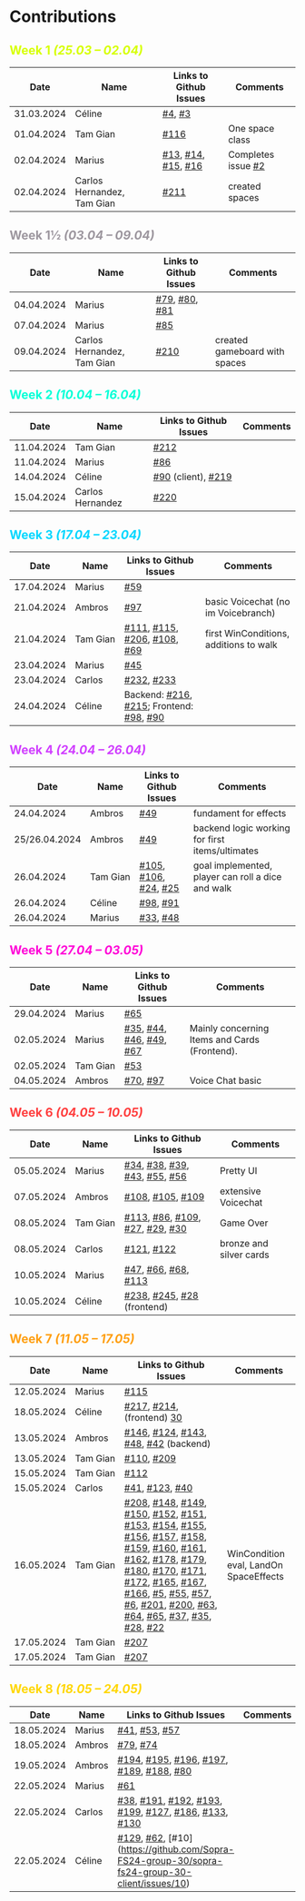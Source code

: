 # Contributions

## <font style="color: #d7ff00">Week 1 *(25.03 – 02.04)*</font>

| Date | Name | Links to Github Issues | Comments |
|---|---|---|---|
| 31.03.2024 | Céline | [#4](https://github.com/Sopra-FS24-group-30/sopra-fs24-group-30-client/issues/4), [#3](https://github.com/Sopra-FS24-group-30/sopra-fs24-group-30-client/issues/3) | |
| 01.04.2024 | Tam Gian | [#116](https://github.com/Sopra-FS24-group-30/sopra-fs24-group-30-server/issues/116) | One space class |
| 02.04.2024 | Marius | [#13](https://github.com/Sopra-FS24-group-30/sopra-fs24-group-30-client/issues/13), [#14](https://github.com/Sopra-FS24-group-30/sopra-fs24-group-30-client/issues/14), [#15](https://github.com/Sopra-FS24-group-30/sopra-fs24-group-30-client/issues/15), [#16](https://github.com/Sopra-FS24-group-30/sopra-fs24-group-30-client/issues/16) | Completes issue [#2](https://github.com/Sopra-FS24-group-30/sopra-fs24-group-30-client/issues/2) |
| 02.04.2024 | Carlos Hernandez, Tam Gian | [#211](https://github.com/Sopra-FS24-group-30/sopra-fs24-group-30-server/issues/211) | created spaces |

## <font style="color: #9d979f">Week 1½ *(03.04 – 09.04)*</font>

| Date | Name | Links to Github Issues | Comments |
|---|---|---|---|
| 04.04.2024 | Marius | [#79](https://github.com/Sopra-FS24-group-30/sopra-fs24-group-30-client/issues/79), [#80](https://github.com/Sopra-FS24-group-30/sopra-fs24-group-30-client/issues/80), [#81](https://github.com/Sopra-FS24-group-30/sopra-fs24-group-30-client/issues/81) | |
| 07.04.2024 | Marius | [#85](https://github.com/Sopra-FS24-group-30/sopra-fs24-group-30-client/issues/85) | |
| 09.04.2024 | Carlos Hernandez, Tam Gian | [#210](https://github.com/Sopra-FS24-group-30/sopra-fs24-group-30-server/issues/210) | created gameboard with spaces |

## <font style="color: #00ffd7">Week 2 *(10.04 – 16.04)*</font>

| Date | Name | Links to Github Issues | Comments |
|---|---|---|---|
| 11.04.2024 | Tam Gian | [#212](https://github.com/Sopra-FS24-group-30/sopra-fs24-group-30-server/issues/212) 
| 11.04.2024 | Marius | [#86](https://github.com/Sopra-FS24-group-30/sopra-fs24-group-30-client/issues/86) | |
| 14.04.2024 | Céline | [#90](https://github.com/Sopra-FS24-group-30/sopra-fs24-group-30-client/issues/90) (client), [#219](https://github.com/Sopra-FS24-group-30/sopra-fs24-group-30-server/pull/219) | |
| 15.04.2024 | Carlos Hernandez | [#220](https://github.com/Sopra-FS24-group-30/sopra-fs24-group-30-server/issues/220) | |

## <font style="color: #00d7ff">Week 3 *(17.04 – 23.04)*</font>

| Date | Name | Links to Github Issues | Comments |
|---|---|---|---|
| 17.04.2024 | Marius | [#59](https://github.com/Sopra-FS24-group-30/sopra-fs24-group-30-client/issues/59) | | 
| 21.04.2024 | Ambros | [#97](https://github.com/Sopra-FS24-group-30/sopra-fs24-group-30-client/issues/97) | basic Voicechat (no im Voicebranch) |
| 21.04.2024 | Tam Gian | [#111](https://github.com/Sopra-FS24-group-30/sopra-fs24-group-30-server/issues/111), [#115](https://github.com/Sopra-FS24-group-30/sopra-fs24-group-30-server/issues/115), [#206](https://github.com/Sopra-FS24-group-30/sopra-fs24-group-30-server/issues/206), [#108](https://github.com/Sopra-FS24-group-30/sopra-fs24-group-30-server/issues/108), [#69](https://github.com/Sopra-FS24-group-30/sopra-fs24-group-30-server/issues/69) | first WinConditions, additions to walk |
| 23.04.2024 | Marius | [#45](https://github.com/Sopra-FS24-group-30/sopra-fs24-group-30-client/issues/45) | |
| 23.04.2024 | Carlos | [#232](https://github.com/Sopra-FS24-group-30/sopra-fs24-group-30-server/issues/232), [#233](https://github.com/Sopra-FS24-group-30/sopra-fs24-group-30-server/issues/233) 
| 24.04.2024 | Céline | Backend: [#216](https://github.com/Sopra-FS24-group-30/sopra-fs24-group-30-server/issues/216), [#215](https://github.com/Sopra-FS24-group-30/sopra-fs24-group-30-server/issues/215); Frontend: [#98](https://github.com/Sopra-FS24-group-30/sopra-fs24-group-30-client/issues/98), [#90](https://github.com/Sopra-FS24-group-30/sopra-fs24-group-30-client/issues/90) | |

## <font style="color: #d03fff">Week 4 *(24.04 – 26.04)*</font>

| Date | Name | Links to Github Issues | Comments |
|---|---|---|---|
| 24.04.2024 | Ambros | [#49](https://github.com/Sopra-FS24-group-30/sopra-fs24-group-30-server/issues/49) | fundament for effects |
| 25/26.04.2024 | Ambros | [#49](https://github.com/Sopra-FS24-group-30/sopra-fs24-group-30-server/issues/49) | backend logic working for first items/ultimates |
| 26.04.2024 | Tam Gian | [#105](https://github.com/Sopra-FS24-group-30/sopra-fs24-group-30-server/issues/105), [#106](https://github.com/Sopra-FS24-group-30/sopra-fs24-group-30-server/issues/106), [#24](https://github.com/Sopra-FS24-group-30/sopra-fs24-group-30-server/issues/24), [#25](https://github.com/Sopra-FS24-group-30/sopra-fs24-group-30-server/issues/25) | goal implemented, player can roll a dice and walk |
| 26.04.2024 | Céline | [#98](https://github.com/Sopra-FS24-group-30/sopra-fs24-group-30-client/issues/98), [#91](https://github.com/Sopra-FS24-group-30/sopra-fs24-group-30-client/issues/91) | |
| 26.04.2024 | Marius | [#33](https://github.com/Sopra-FS24-group-30/sopra-fs24-group-30-client/issues/33), [#48](https://github.com/Sopra-FS24-group-30/sopra-fs24-group-30-client/issues/48) | |

## <font style="color: #ff00d7">Week 5 *(27.04 – 03.05)*</font>

| Date | Name | Links to Github Issues | Comments |
|---|---|---|---|
| 29.04.2024 | Marius | [#65](https://github.com/Sopra-FS24-group-30/sopra-fs24-group-30-client/issues/65) | |
| 02.05.2024 | Marius | [#35](https://github.com/Sopra-FS24-group-30/sopra-fs24-group-30-client/issues/35), [#44](https://github.com/Sopra-FS24-group-30/sopra-fs24-group-30-client/issues/44), [#46](https://github.com/Sopra-FS24-group-30/sopra-fs24-group-30-client/issues/46), [#49](https://github.com/Sopra-FS24-group-30/sopra-fs24-group-30-client/issues/49), [#67](https://github.com/Sopra-FS24-group-30/sopra-fs24-group-30-client/issues/67) | Mainly concerning Items and Cards (Frontend). |
| 02.05.2024 | Tam Gian | [#53](https://github.com/Sopra-FS24-group-30/sopra-fs24-group-30-server/issues/53) | |
| 04.05.2024 | Ambros | [#70](https://github.com/Sopra-FS24-group-30/sopra-fs24-group-30-server/issues/70), [#97](https://github.com/Sopra-FS24-group-30/sopra-fs24-group-30-client/issues/97) | Voice Chat basic |

## <font style="color: #ff3f3f">Week 6 *(04.05 – 10.05)*</font>

| Date | Name | Links to Github Issues | Comments |
|---|---|---|---|
| 05.05.2024 | Marius | [#34](https://github.com/Sopra-FS24-group-30/sopra-fs24-group-30-client/issues/34), [#38](https://github.com/Sopra-FS24-group-30/sopra-fs24-group-30-client/issues/38), [#39](https://github.com/Sopra-FS24-group-30/sopra-fs24-group-30-client/issues/39), [#43](https://github.com/Sopra-FS24-group-30/sopra-fs24-group-30-client/issues/43), [#55](https://github.com/Sopra-FS24-group-30/sopra-fs24-group-30-client/issues/55), [#56](https://github.com/Sopra-FS24-group-30/sopra-fs24-group-30-client/issues/56) | Pretty UI |
| 07.05.2024 | Ambros | [#108](https://github.com/Sopra-FS24-group-30/sopra-fs24-group-30-client/issues/108), [#105](https://github.com/Sopra-FS24-group-30/sopra-fs24-group-30-client/issues/105), [#109](https://github.com/Sopra-FS24-group-30/sopra-fs24-group-30-client/issues/109) | extensive Voicechat |
| 08.05.2024 | Tam Gian | [#113](https://github.com/Sopra-FS24-group-30/sopra-fs24-group-30-server/issues/113), [#86](https://github.com/Sopra-FS24-group-30/sopra-fs24-group-30-server/issues/86), [#109](https://github.com/Sopra-FS24-group-30/sopra-fs24-group-30-server/issues/109), [#27](https://github.com/Sopra-FS24-group-30/sopra-fs24-group-30-server/issues/27), [#29](https://github.com/Sopra-FS24-group-30/sopra-fs24-group-30-server/issues/29), [#30](https://github.com/Sopra-FS24-group-30/sopra-fs24-group-30-server/issues/30) | Game Over |
| 08.05.2024 | Carlos | [#121](https://github.com/Sopra-FS24-group-30/sopra-fs24-group-30-client/issues/121), [#122](https://github.com/Sopra-FS24-group-30/sopra-fs24-group-30-client/issues/122) | bronze and silver cards |
| 10.05.2024 | Marius | [#47](https://github.com/Sopra-FS24-group-30/sopra-fs24-group-30-client/issues/47), [#66](https://github.com/Sopra-FS24-group-30/sopra-fs24-group-30-client/issues/66), [#68](https://github.com/Sopra-FS24-group-30/sopra-fs24-group-30-client/issues/68), [#113](https://github.com/Sopra-FS24-group-30/sopra-fs24-group-30-client/issues/113) | |
| 10.05.2024 | Céline | [#238](https://github.com/Sopra-FS24-group-30/sopra-fs24-group-30-server/issues/238), [#245](https://github.com/Sopra-FS24-group-30/sopra-fs24-group-30-server/issues/245), [#28](https://github.com/Sopra-FS24-group-30/sopra-fs24-group-30-client/issues/28) (frontend) | |


## <font style="color: #ff9f10">Week 7 *(11.05 – 17.05)*</font>

| Date       | Name | Links to Github Issues | Comments |
|------------|---|---|---|
| 12.05.2024 | Marius | [#115](https://github.com/Sopra-FS24-group-30/sopra-fs24-group-30-client/issues/115) | |
| 18.05.2024 | Céline | [#217](https://github.com/Sopra-FS24-group-30/sopra-fs24-group-30-server/issues/217), [#214](https://github.com/Sopra-FS24-group-30/sopra-fs24-group-30-server/issues/214), (frontend) [30](https://github.com/Sopra-FS24-group-30/sopra-fs24-group-30-client/issues/30) | |
| 13.05.2024 | Ambros | [#146](https://github.com/Sopra-FS24-group-30/sopra-fs24-group-30-server/issues/146), [#124](https://github.com/Sopra-FS24-group-30/sopra-fs24-group-30-server/issues/124), [#143](https://github.com/Sopra-FS24-group-30/sopra-fs24-group-30-server/issues/143), [#48](https://github.com/Sopra-FS24-group-30/sopra-fs24-group-30-server/issues/48), [#42](https://github.com/Sopra-FS24-group-30/sopra-fs24-group-30-server/issues/42) (backend) | |
| 13.05.2024 | Tam Gian | [#110](https://github.com/Sopra-FS24-group-30/sopra-fs24-group-30-server/issues/110), [#209](https://github.com/Sopra-FS24-group-30/sopra-fs24-group-30-server/issues/209) | |
| 15.05.2024 | Tam Gian | [#112](https://github.com/Sopra-FS24-group-30/sopra-fs24-group-30-server/issues/112) | |
| 15.05.2024 | Carlos | [#41](https://github.com/Sopra-FS24-group-30/sopra-fs24-group-30-server/issues/146), [#123](https://github.com/Sopra-FS24-group-30/sopra-fs24-group-30-server/issues/123), [#40](https://github.com/Sopra-FS24-group-30/sopra-fs24-group-30-server/issues/40) | |
| 16.05.2024 | Tam Gian | [#208](https://github.com/Sopra-FS24-group-30/sopra-fs24-group-30-server/issues/208), [#148](https://github.com/Sopra-FS24-group-30/sopra-fs24-group-30-server/issues/148), [#149](https://github.com/Sopra-FS24-group-30/sopra-fs24-group-30-server/issues/149), [#150](https://github.com/Sopra-FS24-group-30/sopra-fs24-group-30-server/issues/150), [#152](https://github.com/Sopra-FS24-group-30/sopra-fs24-group-30-server/issues/152), [#151](https://github.com/Sopra-FS24-group-30/sopra-fs24-group-30-server/issues/151), [#153](https://github.com/Sopra-FS24-group-30/sopra-fs24-group-30-server/issues/153), [#154](https://github.com/Sopra-FS24-group-30/sopra-fs24-group-30-server/issues/154), [#155](https://github.com/Sopra-FS24-group-30/sopra-fs24-group-30-server/issues/155), [#156](https://github.com/Sopra-FS24-group-30/sopra-fs24-group-30-server/issues/156), [#157](https://github.com/Sopra-FS24-group-30/sopra-fs24-group-30-server/issues/157), [#158](https://github.com/Sopra-FS24-group-30/sopra-fs24-group-30-server/issues/158), [#159](https://github.com/Sopra-FS24-group-30/sopra-fs24-group-30-server/issues/159), [#160](https://github.com/Sopra-FS24-group-30/sopra-fs24-group-30-server/issues/160), [#161](https://github.com/Sopra-FS24-group-30/sopra-fs24-group-30-server/issues/161), [#162](https://github.com/Sopra-FS24-group-30/sopra-fs24-group-30-server/issues/162), [#178](https://github.com/Sopra-FS24-group-30/sopra-fs24-group-30-server/issues/178), [#179](https://github.com/Sopra-FS24-group-30/sopra-fs24-group-30-server/issues/179), [#180](https://github.com/Sopra-FS24-group-30/sopra-fs24-group-30-server/issues/180), [#170](https://github.com/Sopra-FS24-group-30/sopra-fs24-group-30-server/issues/170), [#171](https://github.com/Sopra-FS24-group-30/sopra-fs24-group-30-server/issues/171), [#172](https://github.com/Sopra-FS24-group-30/sopra-fs24-group-30-server/issues/172), [#165](https://github.com/Sopra-FS24-group-30/sopra-fs24-group-30-server/issues/165), [#167](https://github.com/Sopra-FS24-group-30/sopra-fs24-group-30-server/issues/167), [#166](https://github.com/Sopra-FS24-group-30/sopra-fs24-group-30-server/issues/166), [#5](https://github.com/Sopra-FS24-group-30/sopra-fs24-group-30-server/issues/5), [#55](https://github.com/Sopra-FS24-group-30/sopra-fs24-group-30-server/issues/55), [#57](https://github.com/Sopra-FS24-group-30/sopra-fs24-group-30-server/issues/57), [#6](https://github.com/Sopra-FS24-group-30/sopra-fs24-group-30-server/issues/6), [#201](https://github.com/Sopra-FS24-group-30/sopra-fs24-group-30-server/issues/201), [#200](https://github.com/Sopra-FS24-group-30/sopra-fs24-group-30-server/issues/200), [#63](https://github.com/Sopra-FS24-group-30/sopra-fs24-group-30-server/issues/63), [#64](https://github.com/Sopra-FS24-group-30/sopra-fs24-group-30-server/issues/64), [#65](https://github.com/Sopra-FS24-group-30/sopra-fs24-group-30-server/issues/65), [#37](https://github.com/Sopra-FS24-group-30/sopra-fs24-group-30-server/issues/37), [#35](https://github.com/Sopra-FS24-group-30/sopra-fs24-group-30-server/issues/35), [#28](https://github.com/Sopra-FS24-group-30/sopra-fs24-group-30-server/issues/28), [#22](https://github.com/Sopra-FS24-group-30/sopra-fs24-group-30-server/issues/22) | WinCondition eval, LandOn SpaceEffects |
| 17.05.2024 | Tam Gian | [#207](https://github.com/Sopra-FS24-group-30/sopra-fs24-group-30-server/issues/207) | |
| 17.05.2024 | Tam Gian | [#207](https://github.com/Sopra-FS24-group-30/sopra-fs24-group-30-server/issues/207) | |

## <font style="color: #ffd700">Week 8 *(18.05 – 24.05)*</font>

| Date | Name | Links to Github Issues | Comments |
|---|---|---|---|
| 18.05.2024 | Marius | [#41](https://github.com/Sopra-FS24-group-30/sopra-fs24-group-30-client/issues/41), [#53](https://github.com/Sopra-FS24-group-30/sopra-fs24-group-30-client/issues/53), [#57](https://github.com/Sopra-FS24-group-30/sopra-fs24-group-30-client/issues/57) | |
| 18.05.2024 | Ambros | [#79](https://github.com/Sopra-FS24-group-30/sopra-fs24-group-30-server/issues/79), [#74](https://github.com/Sopra-FS24-group-30/sopra-fs24-group-30-server/issues/74) | |
| 19.05.2024 | Ambros | [#194](https://github.com/Sopra-FS24-group-30/sopra-fs24-group-30-server/issues/194), [#195](https://github.com/Sopra-FS24-group-30/sopra-fs24-group-30-server/issues/195), [#196](https://github.com/Sopra-FS24-group-30/sopra-fs24-group-30-server/issues/196), [#197](https://github.com/Sopra-FS24-group-30/sopra-fs24-group-30-server/issues/197), [#189](https://github.com/Sopra-FS24-group-30/sopra-fs24-group-30-server/issues/189), [#188](https://github.com/Sopra-FS24-group-30/sopra-fs24-group-30-server/issues/188), [#80](https://github.com/Sopra-FS24-group-30/sopra-fs24-group-30-server/issues/80) | |
| 22.05.2024 | Marius | [#61](https://github.com/Sopra-FS24-group-30/sopra-fs24-group-30-client/issues/61) | |
| 22.05.2024 | Carlos | [#38](https://github.com/Sopra-FS24-group-30/sopra-fs24-group-30-client/issues/61), [#191](https://github.com/Sopra-FS24-group-30/sopra-fs24-group-30-client/issues/191), [#192](https://github.com/Sopra-FS24-group-30/sopra-fs24-group-30-client/issues/192), [#193](https://github.com/Sopra-FS24-group-30/sopra-fs24-group-30-client/issues/193), [#199](https://github.com/Sopra-FS24-group-30/sopra-fs24-group-30-client/issues/199), [#127](https://github.com/Sopra-FS24-group-30/sopra-fs24-group-30-client/issues/127), [#186](https://github.com/Sopra-FS24-group-30/sopra-fs24-group-30-client/issues/186), [#133](https://github.com/Sopra-FS24-group-30/sopra-fs24-group-30-client/issues/133), [#130](https://github.com/Sopra-FS24-group-30/sopra-fs24-group-30-client/issues/130) | |
| 22.05.2024 | Céline | [#129](https://github.com/Sopra-FS24-group-30/sopra-fs24-group-30-client/issues/129), [#62](https://github.com/Sopra-FS24-group-30/sopra-fs24-group-30-client/issues/62), [#10] (https://github.com/Sopra-FS24-group-30/sopra-fs24-group-30-client/issues/10)                                                                                                                                                                                                                                                                                               
